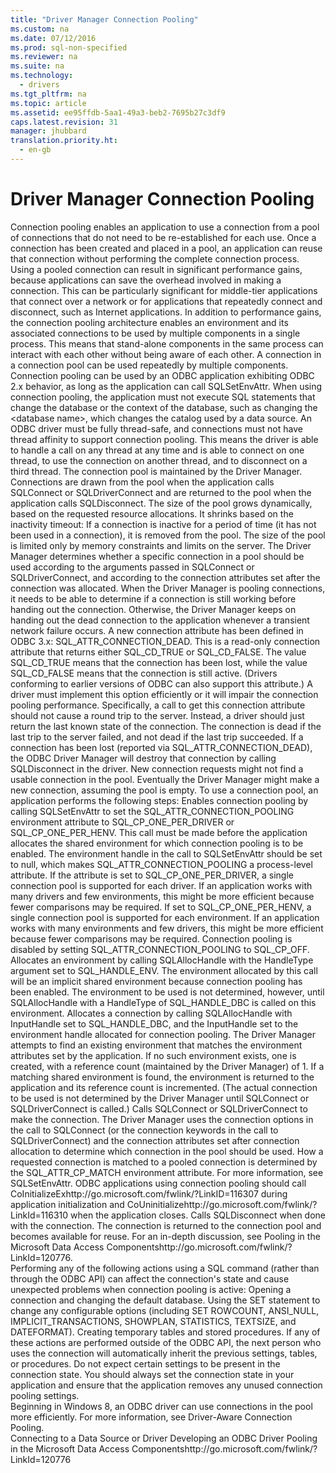 ```yaml
---
title: "Driver Manager Connection Pooling"
ms.custom: na
ms.date: 07/12/2016
ms.prod: sql-non-specified
ms.reviewer: na
ms.suite: na
ms.technology: 
  - drivers
ms.tgt_pltfrm: na
ms.topic: article
ms.assetid: ee95ffdb-5aa1-49a3-beb2-7695b27c3df9
caps.latest.revision: 31
manager: jhubbard
translation.priority.ht: 
  - en-gb
---
```

# Driver Manager Connection Pooling
<?xml version="1.0" encoding="utf-8"?>
<developerReferenceWithoutSyntaxDocument xmlns="http://ddue.schemas.microsoft.com/authoring/2003/5" xmlns:xlink="http://www.w3.org/1999/xlink" xmlns:xsi="http://www.w3.org/2001/XMLSchema-instance" xsi:schemaLocation="http://ddue.schemas.microsoft.com/authoring/2003/5 http://dduestorage.blob.core.windows.net/ddueschema/developer.xsd">
  <introduction>
    <para>Connection pooling enables an application to use a connection from a pool of connections that do not need to be re-established for each use. Once a connection has been created and placed in a pool, an application can reuse that connection without performing the complete connection process.</para>
    <para>Using a pooled connection can result in significant performance gains, because applications can save the overhead involved in making a connection. This can be particularly significant for middle-tier applications that connect over a network or for applications that repeatedly connect and disconnect, such as Internet applications.</para>
    <para>In addition to performance gains, the connection pooling architecture enables an environment and its associated connections to be used by multiple components in a single process. This means that stand-alone components in the same process can interact with each other without being aware of each other. A connection in a connection pool can be used repeatedly by multiple components.</para>
    <alert class="note">
      <para>Connection pooling can be used by an ODBC application exhibiting ODBC 2.<legacyItalic>x</legacyItalic> behavior, as long as the application can call <legacyItalic>SQLSetEnvAttr</legacyItalic>. When using connection pooling, the application must not execute SQL statements that change the database or the context of the database, such as changing the &lt;<legacyItalic>database</legacyItalic> <legacyItalic>name</legacyItalic>&gt;, which changes the catalog used by a data source.</para>
    </alert>
    <para>An ODBC driver must be fully thread-safe, and connections must not have thread affinity to support connection pooling. This means the driver is able to handle a call on any thread at any time and is able to connect on one thread, to use the connection on another thread, and to disconnect on a third thread.</para>
    <para>The connection pool is maintained by the Driver Manager. Connections are drawn from the pool when the application calls <legacyBold>SQLConnect</legacyBold> or <legacyBold>SQLDriverConnect</legacyBold> and are returned to the pool when the application calls <legacyBold>SQLDisconnect</legacyBold>. The size of the pool grows dynamically, based on the requested resource allocations. It shrinks based on the inactivity timeout: If a connection is inactive for a period of time (it has not been used in a connection), it is removed from the pool. The size of the pool is limited only by memory constraints and limits on the server.</para>
    <para>The Driver Manager determines whether a specific connection in a pool should be used according to the arguments passed in <legacyBold>SQLConnect</legacyBold> or <legacyBold>SQLDriverConnect</legacyBold>, and according to the connection attributes set after the connection was allocated.</para>
    <para>When the Driver Manager is pooling connections, it needs to be able to determine if a connection is still working before handing out the connection. Otherwise, the Driver Manager keeps on handing out the dead connection to the application whenever a transient network failure occurs. A new connection attribute has been defined in ODBC 3<legacyItalic>.x</legacyItalic>: SQL_ATTR_CONNECTION_DEAD. This is a read-only connection attribute that returns either SQL_CD_TRUE or SQL_CD_FALSE. The value SQL_CD_TRUE means that the connection has been lost, while the value SQL_CD_FALSE means that the connection is still active. (Drivers conforming to earlier versions of ODBC can also support this attribute.)</para>
    <para>A driver must implement this option efficiently or it will impair the connection pooling performance. Specifically, a call to get this connection attribute should not cause a round trip to the server. Instead, a driver should just return the last known state of the connection. The connection is dead if the last trip to the server failed, and not dead if the last trip succeeded.</para>
  </introduction>
  <languageReferenceRemarks>
    <content>
      <para>If a connection has been lost (reported via SQL_ATTR_CONNECTION_DEAD), the ODBC Driver Manager will destroy that connection by calling SQLDisconnect in the driver. New connection requests might not find a usable connection in the pool. Eventually the Driver Manager might make a new connection, assuming the pool is empty.</para>
      <para>To use a connection pool, an application performs the following steps:</para>
      <list class="ordered">
        <listItem>
          <para>Enables connection pooling by calling <legacyBold>SQLSetEnvAttr</legacyBold> to set the SQL_ATTR_CONNECTION_POOLING environment attribute to SQL_CP_ONE_PER_DRIVER or SQL_CP_ONE_PER_HENV. This call must be made before the application allocates the shared environment for which connection pooling is to be enabled. The environment handle in the call to <legacyBold>SQLSetEnvAttr</legacyBold> should be set to null, which makes SQL_ATTR_CONNECTION_POOLING a process-level attribute. If the attribute is set to SQL_CP_ONE_PER_DRIVER, a single connection pool is supported for each driver. If an application works with many drivers and few environments, this might be more efficient because fewer comparisons may be required. If set to SQL_CP_ONE_PER_HENV, a single connection pool is supported for each environment. If an application works with many environments and few drivers, this might be more efficient because fewer comparisons may be required. Connection pooling is disabled by setting SQL_ATTR_CONNECTION_POOLING to SQL_CP_OFF.</para>
        </listItem>
        <listItem>
          <para>Allocates an environment by calling <legacyBold>SQLAllocHandle</legacyBold> with the <legacyItalic>HandleType</legacyItalic> argument set to SQL_HANDLE_ENV. The environment allocated by this call will be an implicit shared environment because connection pooling has been enabled. The environment to be used is not determined, however, until <legacyBold>SQLAllocHandle</legacyBold> with a <legacyItalic>HandleType</legacyItalic> of SQL_HANDLE_DBC is called on this environment.</para>
        </listItem>
        <listItem>
          <para>Allocates a connection by calling <legacyBold>SQLAllocHandle</legacyBold> with <legacyItalic>InputHandle</legacyItalic> set to SQL_HANDLE_DBC, and the <legacyItalic>InputHandle</legacyItalic> set to the environment handle allocated for connection pooling. The Driver Manager attempts to find an existing environment that matches the environment attributes set by the application. If no such environment exists, one is created, with a reference count (maintained by the Driver Manager) of 1. If a matching shared environment is found, the environment is returned to the application and its reference count is incremented. (The actual connection to be used is not determined by the Driver Manager until <legacyBold>SQLConnect</legacyBold> or <legacyBold>SQLDriverConnect</legacyBold> is called.)</para>
        </listItem>
        <listItem>
          <para>Calls <legacyBold>SQLConnect</legacyBold> or <legacyBold>SQLDriverConnect</legacyBold> to make the connection. The Driver Manager uses the connection options in the call to <legacyBold>SQLConnect</legacyBold> (or the connection keywords in the call to <legacyBold>SQLDriverConnect</legacyBold>) and the connection attributes set after connection allocation to determine which connection in the pool should be used.</para>
          <alert class="note">
            <para>How a requested connection is matched to a pooled connection is determined by the SQL_ATTR_CP_MATCH environment attribute. For more information, see <legacyLink xlink:href="0343241c-4b15-4d4b-aa2b-2e8ab5215cd2">SQLSetEnvAttr</legacyLink>.</para>
          </alert>
          <para>ODBC applications using connection pooling should call <externalLink><linkText>CoInitializeEx</linkText><linkUri>http://go.microsoft.com/fwlink/?LinkID=116307</linkUri></externalLink> during application initialization and <externalLink><linkText>CoUninitialize</linkText><linkUri>http://go.microsoft.com/fwlink/?LinkId=116310</linkUri></externalLink> when the application closes.</para>
        </listItem>
        <listItem>
          <para>Calls <legacyBold>SQLDisconnect</legacyBold> when done with the connection. The connection is returned to the connection pool and becomes available for reuse. </para>
        </listItem>
      </list>
      <para>For an in-depth discussion, see <externalLink><linkText>Pooling in the Microsoft Data Access Components</linkText><linkUri>http://go.microsoft.com/fwlink/?LinkId=120776</linkUri></externalLink>.</para>
    </content>
  </languageReferenceRemarks>
  <section>
    <title>Connection Pooling Considerations</title>
    <content>
      <para>Performing any of the following actions using a SQL command (rather than through the ODBC API) can affect the connection's state and cause unexpected problems when connection pooling is active:</para>
      <list class="bullet">
        <listItem>
          <para>Opening a connection and changing the default database.</para>
        </listItem>
        <listItem>
          <para>Using the SET statement to change any configurable options (including SET ROWCOUNT, ANSI_NULL, IMPLICIT_TRANSACTIONS, SHOWPLAN, STATISTICS, TEXTSIZE, and DATEFORMAT).</para>
        </listItem>
        <listItem>
          <para>Creating temporary tables and stored procedures.</para>
        </listItem>
      </list>
      <para>If any of these actions are performed outside of the ODBC API, the next person who uses the connection will automatically inherit the previous settings, tables, or procedures.</para>
      <alert class="note">
        <para>Do not expect certain settings to be present in the connection state. You should always set the connection state in your application and ensure that the application removes any unused connection pooling settings.</para>
      </alert>
    </content>
  </section>
  <section>
    <title>Driver-Aware Connection Pooling</title>
    <content>
      <para>Beginning in Windows 8, an ODBC driver can use connections in the pool more efficiently. For more information, see <link xlink:href="53e7e3f7-edab-4d0b-8943-45442ba3ebc9">Driver-Aware Connection Pooling</link>.</para>
    </content>
  </section>
  <relatedTopics>
<link xlink:href="e93027ab-9e60-47b7-ba96-8289dae32a22">Connecting to a Data Source or Driver</link>
<link xlink:href="3225a011-5605-46ba-bb74-1ca6106a5271">Developing an ODBC Driver</link>
<externalLink><linkText>Pooling in the Microsoft Data Access Components</linkText><linkUri>http://go.microsoft.com/fwlink/?LinkId=120776</linkUri></externalLink>
</relatedTopics>
</developerReferenceWithoutSyntaxDocument>